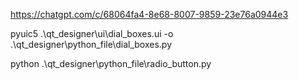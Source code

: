 
https://chatgpt.com/c/68064fa4-8e68-8007-9859-23e76a0944e3

pyuic5 .\qt_designer\ui\dial_boxes.ui -o .\qt_designer\python_file\dial_boxes.py

python .\qt_designer\python_file\radio_button.py   